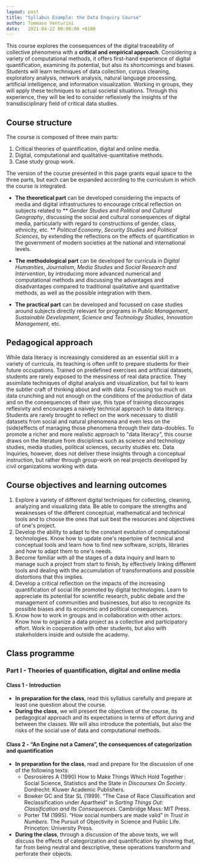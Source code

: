```yaml
---
layout: post
title: "Syllabus Example: the Data Enquiry Course"
author: Tommaso Venturini
date:   2021-04-22 00:00:00 +0100
---
```

This course explores the consequences of the digital traceability of collective phenomena with a **critical and empirical approach**. Considering a variety of computational methods, it offers first-hand experience of digital quantification, examining its potential, but also its shortcomings and biases. Students will learn techniques of data collection, corpus cleaning, exploratory analysis, network analysis, natural language processing, artificial intelligence, and information visualization. Working in groups, they will apply these techniques to actual societal situations. Through this experience, they will be led to consider reflexively the insights of the transdisciplinary field of critical data studies.

## Course structure
The course is composed of three main parts:
1. Critical theories of quantification, digital and online media.
2. Digital, computational and qualitative-quantitative methods.
3. Case study group work.

The version of the course presented in this page grants equal space to the three parts, but each can be expanded according to the curriculum in which the course is integrated.

* **The theoretical part** can be developed considering the impacts of media and digital infrastructures to encourage critical reflection on subjects related to 
**  *Gender Studies* and *Political and Cultural Geography*, discussing the social and cultural consequences of digital media, particularly with regard to constructions of gender, class, ethnicity, etc.
**  *Political Economy*, *Security Studies* and *Political Sciences*, by extending the reflections on the effects of quantification in the government of modern societies at the national and international levels.

* **The methodological part** can be developed for curricula in *Digital Humanities*, *Journalism*, *Media Studies* and *Social Research and Intervention*, by introducing more advanced numerical and computational methods and discussing the advantages and disadvantages compared to traditional qualitative and quantitative methods, as well as the possible integration with them.

* **The practical part** can be developed and focussed on case studies around subjects directly relevant for programs in *Public Management*, *Sustainable Development*, *Science and Technology Studies*, *Innovation Management*, etc.

## Pedagogical approach
While data literacy is increasingly considered as an essential skill in a variety of curricula, its teaching is often unfit to prepare students for their future occupations. Trained on predefined exercises and artificial datasets, students are rarely exposed to the messiness of real data practice. They assimilate techniques of digital analysis and visualization, but fail to learn the subtler craft of thinking about and with data. Focussing too much on data crunching and not enough on the conditions of the production of data and on the consequences of their use, this type of training discourages reflexivity and encourages a naively technical approach to data literacy. Students are rarely brought to reflect on the work necessary to distill datasets from social and natural phenomena and even less on the (side)effects of managing those phenomena through their data-doubles.
To promote a richer and more realistic approach to "data literacy", this course draws on the literature from disciplines such as science and technology studies, media studies, political sciences, security studies etc. Data Inquiries, however, does not deliver these insights through a conceptual instruction, but rather through group-work on real projects developed by civil organizations working with data.  

## Course objectives and learning outcomes
1. Explore a variety of different digital techniques for collecting, cleaning, analyzing and visualizing data. Be able to compare the strengths and weaknesses of the different conceptual, mathematical and technical tools and to choose the ones that suit best the resources and objectives of one's project.
2. Develop the ability to adapt to the constant evolution of computational technologies. Know how to update one's repertoire of technical and conceptual tools and learn how to find new software, scripts, libraries and how to adapt them to one's needs.
3. Become familiar with all the stages of a data inquiry and learn to manage such a project from start to finish, by effectively linking different tools and dealing with the accumulation of transformations and possible distortions that this implies.
4. Develop a critical reflection on the impacts of the increasing quantification of social life promoted by digital technologies. Learn to appreciate its potential for scientific research, public debate and the management of communities and businesses, but also to recognize its possible biases and its economic and political consequences.
5. Know how to work in groups and in collaboration with other actors. Know how to organize a data project as a collective and participatory effort. Work in cooperation with other students, but also with stakeholders inside and outside the academy.

## Class programme

### Part I - Theories of quantification, digital and online media

#### Class 1 - Introduction
* **In preparation for the class**, read this syllabus carefully and prepare at least one question about the course.
* **During the class**, we will present the objectives of the course, its pedagogical approach and its expectations in terms of effort during and between the classes. We will also introduce the potentials, but also the risks of the social use of data and computational methods.

#### Class 2 - “An Engine not a Camera”, the consequences of categorization and quantification
* **In preparation for the class**, read and prepare for the discussion of one of the following texts:
	* Desrosières A (1990) How to Make Things Which Hold Together : Social Science, Statistics and the State in *Discourses On Society*. Dordrecht: Kluwer Academic Publishers.
	* Bowker GC and Star SL (1999). “The Case of Race Classification and Reclassification under Apartheid” in *Sorting Things Out: Classification and Its Consequences*. Cambridge Mass: MIT Press.
	* Porter TM (1995). “How social numbers are made valid” in *Trust in Numbers*. The Pursuit of Objectivity in Science and Public Life. Princeton: University Press.
* **During the class**, through a discussion of the above texts, we will discuss the effects of categorization and quantification by showing that, far from being neutral and descriptive, these operations transform and perforate their objects.

